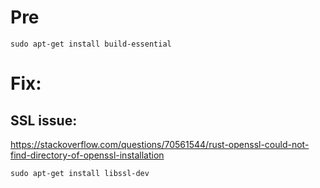 # Pre
```
sudo apt-get install build-essential
```

# Fix:
## SSL issue:
https://stackoverflow.com/questions/70561544/rust-openssl-could-not-find-directory-of-openssl-installation

```
sudo apt-get install libssl-dev
```
